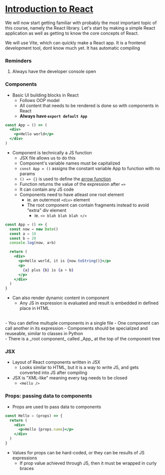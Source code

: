 # [Introduction to React](https://fullstackopen.com/en/part1/introduction_to_react)

We will now start getting familiar with probably the most important topic of this course, namely the React library. Let's start by making a simple React application as well as getting to know the core concepts of React.

We will use Vite, which can quickly make a React app. It is a frontend development tool, dont know much yet. It has automatic compiling

### Reminders
1. Always have the developer console open

### Components
- Basic UI building blocks in React
  - Follows OOP model 
  - All content that needs to be rendered is done so with components in React
  - **Always have ```export default App```**

```jsx
const App = () => (
  <div>
    <p>Hello world</p>
  </div>
)
```

- Component is technically a JS function
  - JSX file allows us to do this
  - Component's variable names must be capitalized
  - ```const App = ()``` assigns the constant variable App to function with no params
  - ```() => {}``` is used to define the [arrow function](https://developer.mozilla.org/en-US/docs/Web/JavaScript/Reference/Functions/Arrow_functions)
  - Function returns the value of the expression after ```=>```
  - It can contain any JS code
  - Components need to have atleast one root element
    - ie. an outermost `<div>` element
    - The root component can contain fragments instead to avoid "extra" div element
      - ie. `<> blah blah blah </>`

```jsx
const App = () => {
  const now = new Date()
  const a = 10
  const b = 20
  console.log(now, a+b)

  return (
    <div>
      <p>Hello world, it is {now.toString()}</p>
      <p>
        {a} plus {b} is {a + b}
      </p>
    </div>
  )
}
```

- Can also render dynamic content in component
  - Any JS in expression is evaluated and result is embedded in defined place in HTML
<br>
- You can define multuple components in a single file
  - One component can call another in its expression
  - Components should be specialized and reuseable, similar to classes in Python
<br> 
- There is a _root component_ called _App_ at the top of the component tree  

### JSX
- Layout of React components written in JSX 
  - Looks similar to HTML, but it is a way to write JS, and gets converted into JS after compiling
- JSX is "XML-like" meaning every tag needs to be closed
  - ```<Hello />```

### Props: passing data to components
- Props are used to pass data to components

```jsx
const Hello = (props) => {
  return (
    <div>
      <p>Hello {props.name}</p>
    </div>
  )
}
```

- Values for props can be hard-coded, or they can be results of JS expressions
  - If prop value achieved through JS, then it must be wrapped in curly braces


